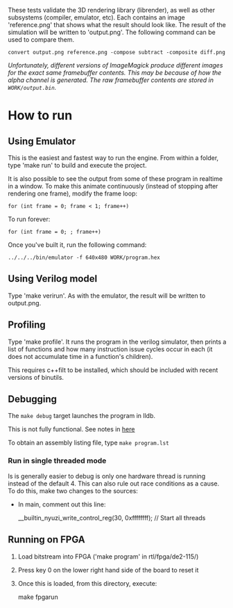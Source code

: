 These tests validate the 3D rendering library (librender), as well as other subsystems (compiler,
emulator, etc). Each contains an image 'reference.png' that shows what the result should
look like. The result of the simulation will be written to 'output.png'. The following command
can be used to compare them.

	convert output.png reference.png -compose subtract -composite diff.png

*Unfortunately, different versions of ImageMagick produce different images for the exact
same framebuffer contents. This may be because of how the alpha channel is generated.
The raw framebuffer contents are stored in `WORK/output.bin`.*

# How to run

## Using Emulator

This is the easiest and fastest way to run the engine. From within a folder, 
type 'make run' to build and execute the project. 

It is also possible to see the output from some of these program in realtime in a 
window. To make this animate continuously (instead of stopping after rendering
one frame), modify the frame loop: 

	for (int frame = 0; frame < 1; frame++)

To run forever:

	for (int frame = 0; ; frame++)

Once you've built it, run the following command:

    ../../../bin/emulator -f 640x480 WORK/program.hex

## Using Verilog model

Type 'make verirun'.  As with the emulator, the result will be written 
to output.png.

## Profiling

Type 'make profile'.  It runs the program in the verilog simulator, then 
prints a list of functions and how many instruction issue cycles occur in 
each (it does not accumulate time in a function's children).

This requires c++filt to be installed, which should be included with recent 
versions of binutils.

## Debugging

The `make debug` target launches the program in lldb. 

This is not fully functional. See notes in [here](https://github.com/jbush001/NyuziProcessor/blob/master/tools/emulator/README.md)

To obtain an assembly listing file, type `make program.lst`

### Run in single threaded mode

Is is generally easier to debug is only one hardware thread is running 
instead of the default 4. This can also rule out race conditions as a 
cause. To do this, make two changes to the sources:
- In main, comment out this line:

    __builtin_nyuzi_write_control_reg(30, 0xffffffff);	// Start all threads

## Running on FPGA

1. Load bitstream into FPGA ('make program' in rtl/fpga/de2-115/)
2. Press key 0 on the lower right hand side of the board to reset it
3. Once this is loaded, from this directory, execute:

    make fpgarun
